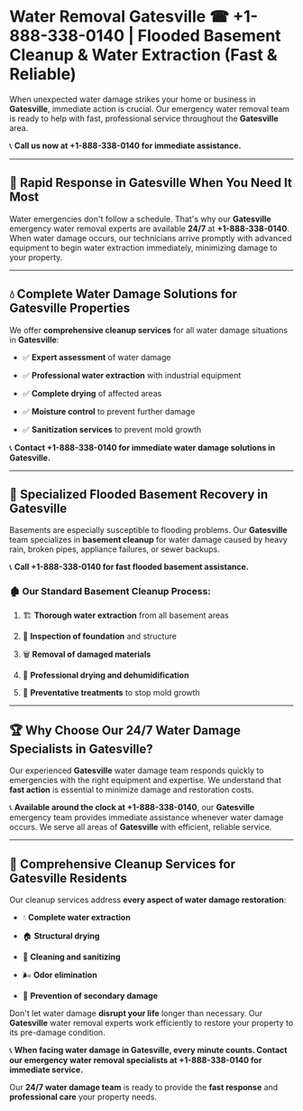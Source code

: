 # Water Removal Gatesville ☎ +1-888-338-0140 | Flooded Basement Cleanup & Water Extraction (Fast & Reliable)

When unexpected water damage strikes your home or business in **Gatesville**, immediate action is crucial. Our emergency water removal team is ready to help with fast, professional service throughout the **Gatesville** area. 

📞 **Call us now at +1-888-338-0140 for immediate assistance.**
---
## 🚀 Rapid Response in Gatesville When You Need It Most
Water emergencies don't follow a schedule. That's why our **Gatesville** emergency water removal experts are available **24/7** at **+1-888-338-0140**. When water damage occurs, our technicians arrive promptly with advanced equipment to begin water extraction immediately, minimizing damage to your property.
---
## 💧 Complete Water Damage Solutions for Gatesville Properties
We offer **comprehensive cleanup services** for all water damage situations in **Gatesville**:
- ✅ **Expert assessment** of water damage  
- ✅ **Professional water extraction** with industrial equipment  
- ✅ **Complete drying** of affected areas  
- ✅ **Moisture control** to prevent further damage  
- ✅ **Sanitization services** to prevent mold growth  
📞 **Contact +1-888-338-0140 for immediate water damage solutions in Gatesville.**
---
## 🌊 Specialized Flooded Basement Recovery in Gatesville
Basements are especially susceptible to flooding problems. Our **Gatesville** team specializes in **basement cleanup** for water damage caused by heavy rain, broken pipes, appliance failures, or sewer backups. 
📞 **Call +1-888-338-0140 for fast flooded basement assistance.**
### 🏚️ Our Standard Basement Cleanup Process:
1. 🏗️ **Thorough water extraction** from all basement areas  
2. 🔎 **Inspection of foundation** and structure  
3. 🗑️ **Removal of damaged materials**  
4. 💨 **Professional drying and dehumidification**  
5. 🚫 **Preventative treatments** to stop mold growth  
---
## 🏆 Why Choose Our 24/7 Water Damage Specialists in Gatesville?
Our experienced **Gatesville** water damage team responds quickly to emergencies with the right equipment and expertise. We understand that **fast action** is essential to minimize damage and restoration costs.
📞 **Available around the clock at +1-888-338-0140**, our **Gatesville** emergency team provides immediate assistance whenever water damage occurs. We serve all areas of **Gatesville** with efficient, reliable service.
---
## 🧹 Comprehensive Cleanup Services for Gatesville Residents
Our cleanup services address **every aspect of water damage restoration**:
- 💧 **Complete water extraction**  
- 🏠 **Structural drying**  
- 🧼 **Cleaning and sanitizing**  
- 🌬️ **Odor elimination**  
- 🚫 **Prevention of secondary damage**  
Don't let water damage **disrupt your life** longer than necessary. Our **Gatesville** water removal experts work efficiently to restore your property to its pre-damage condition.
📞 **When facing water damage in Gatesville, every minute counts. Contact our emergency water removal specialists at +1-888-338-0140 for immediate service.**
Our **24/7 water damage team** is ready to provide the **fast response** and **professional care** your property needs.

